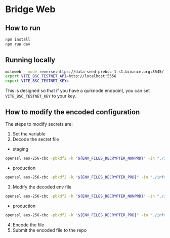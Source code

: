 <!-- trunk-ignore-all(markdownlint/MD029) -->

# Bridge Web

## How to run

```sh
npm install
npm run dev
```

## Running locally

```sh
mitmweb --mode reverse:https://data-seed-prebsc-1-s1.binance.org:8545/ --no-web-open-browser --listen-port 5556 --web-port 5557
export VITE_BSC_TESTNET_API=http://localhost:5556
export VITE_BSC_TESTNET_KEY=
```

This is designed so that if you have a quiknode endpoint, you can set `VITE_BSC_TESTNET_KEY` to your key.

## How to modify the encoded configuration

The steps to modify secrets are:

1. Set the variable
2. Decode the secret file

- staging

```sh
openssl aes-256-cbc -pbkdf2 -k "${ENV_FILES_DECRYPTER_NONPRD}" -in "./infra/environment/staging/.env.enc" -out "./infra/environment/staging/.env" -d
```

- production

```sh
openssl aes-256-cbc -pbkdf2 -k "${ENV_FILES_DECRYPTER_PRD}" -in "./infra/environment/production/.env.enc" -out "./infra/environment/production/.env" -d
```

3. Modify the decoded env file

```sh
openssl aes-256-cbc -pbkdf2 -k "${ENV_FILES_DECRYPTER_NONPRD}" -in "./infra/environment/staging/.env" -out "./infra/environment/staging/.env.enc"
```

- production

```sh
openssl aes-256-cbc -pbkdf2 -k "${ENV_FILES_DECRYPTER_PRD}" -in "./infra/environment/production/.env" -out "./infra/environment/production/.env.enc"
```

4. Encode the file
5. Submit the encoded file to the repo
